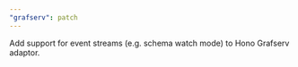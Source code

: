 ```yaml
---
"grafserv": patch
---
```


Add support for event streams (e.g. schema watch mode) to Hono Grafserv adaptor.
